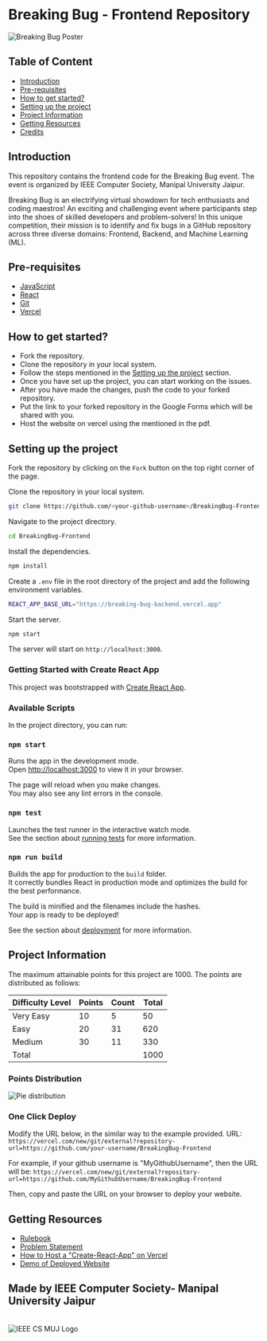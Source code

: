 # Breaking Bug - Frontend Repository

<img src="https://images.prismic.io/ieeemuj/Zqu58B5LeNNTxuyE_BreakingBugBanner.png?auto=format,compress" alt="Breaking Bug Poster">

## Table of Content
- [Introduction](#introduction)
- [Pre-requisites](#pre-requisites)
- [How to get started?](#how-to-get-started)
- [Setting up the project](#setting-up-the-project)
- [Project Information](#project-information)
- [Getting Resources](#getting-resources)
- [Credits](#made-by-ieee-computer-society--manipal-university-jaipur)

## Introduction
This repository contains the frontend code for the Breaking Bug event. The event is organized by IEEE Computer Society, Manipal University Jaipur.

Breaking Bug is an electrifying virtual showdown for tech enthusiasts and coding maestros! An exciting and challenging event where participants step into the shoes of skilled developers and problem-solvers! In this unique competition, their mission is to identify and fix bugs in a GitHub repository across three diverse domains: Frontend, Backend, and Machine Learning (ML).


## Pre-requisites
- [JavaScript](https://developer.mozilla.org/en-US/docs/Web/JavaScript)
- [React](https://create-react-app.dev/)
- [Git](https://git-scm.com/downloads)
- [Vercel](https://vercel.com/)


## How to get started?

- Fork the repository.
- Clone the repository in your local system.
- Follow the steps mentioned in the [Setting up the project](#setting-up-the-project) section.
- Once you have set up the project, you can start working on the issues.
- After you have made the changes, push the code to your forked repository.
- Put the link to your forked repository in the Google Forms which will be shared with you.
- Host the website on vercel using the mentioned in the pdf.


## Setting up the project

Fork the repository by clicking on the `Fork` button on the top right corner of the page.

Clone the repository in your local system.
```bash
git clone https://github.com/<your-github-username>/BreakingBug-Frontend.git
```

Navigate to the project directory.
```bash
cd BreakingBug-Frontend
```

Install the dependencies.
```bash
npm install
```

Create a `.env` file in the root directory of the project and add the following environment variables.
```bash
REACT_APP_BASE_URL="https://breaking-bug-backend.vercel.app"
```

Start the server.
```bash
npm start
```

The server will start on `http://localhost:3000`.

### Getting Started with Create React App
This project was bootstrapped with [Create React App](https://github.com/facebook/create-react-app).

### Available Scripts
In the project directory, you can run:

### `npm start`

Runs the app in the development mode.\
Open [http://localhost:3000](http://localhost:3000) to view it in your browser.

The page will reload when you make changes.\
You may also see any lint errors in the console.

### `npm test`

Launches the test runner in the interactive watch mode.\
See the section about [running tests](https://facebook.github.io/create-react-app/docs/running-tests) for more information.

### `npm run build`

Builds the app for production to the `build` folder.\
It correctly bundles React in production mode and optimizes the build for the best performance.

The build is minified and the filenames include the hashes.\
Your app is ready to be deployed!

See the section about [deployment](https://facebook.github.io/create-react-app/docs/deployment) for more information.

## Project Information

The maximum attainable points for this project are 1000. The points are distributed as follows:

| Difficulty Level | Points | Count | Total |
|------------------|--------|-------|-------|   
| Very Easy        | 10     | 5     | 50    |
| Easy             | 20     | 31    | 620   |
| Medium           | 30     | 11    | 330   |
| Total            |        |       | 1000  |

### Points Distribution

![Pie distribution](<src/assets/Screenshot 2024-07-29 at 6.29.01 PM.png>)


### One Click Deploy

Modify the URL below, in  the similar way to the example provided.
URL: `https://vercel.com/new/git/external?repository-url=https://github.com/your-username/BreakingBug-Frontend`

For example, if your github username is "MyGithubUsername", then the URL will be:
`https://vercel.com/new/git/external?repository-url=https://github.com/MyGithubUsername/BreakingBug-Frontend`

Then, copy and paste the URL on your browser to deploy your website.


## Getting Resources
- [Rulebook](https://docs.google.com/document/d/1W96Pln4oXW3Uhar6WTY2Ldnmlp0U78ar8EArx3N8mcE/edit?usp=sharing)
- [Problem Statement](https://docs.google.com/document/d/1ndR1T67ibpLSBjaIVbaAXLmgfqgvzzWgNMI1UWzuzLM/edit?usp=sharing)
- [How to Host a "Create-React-App" on Vercel](https://github.com/AwesomeSam9523/BugBytes-Frontend/blob/main/src/assets/DeployInVercel.pdf)
- [Demo of Deployed Website](https://github.com/AwesomeSam9523/BugBytes-Frontend/blob/main/Deploydemo.md)


## Made by IEEE Computer Society- Manipal University Jaipur
<br>
<img src="https://images.prismic.io/ieeemuj/Zqu58B5LeNNTxuyF_cs-logo.png?auto=format,compress" alt="IEEE CS MUJ Logo">
<br>
